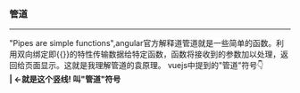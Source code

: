 ### 管道
******
"Pipes are simple functions",angular官方解释道管道就是一些简单的函数。利用双向绑定即{{}}的特性传输数据给特定函数，函数将接收到的参数加以处理，返回给页面显示。这就是我理解管道的袁原理。 
vuejs中提到的"管道"符号:point_down:  
**| ←就是这个竖线! 叫"管道"符号**

